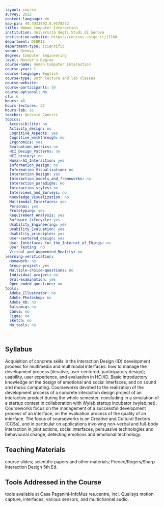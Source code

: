```yaml
---
layout: course
survey: 2022
content-language: en
map-pin: 44.4033892,8.9578272
title: Human Computer Interaction
institution: Università degli Studi di Genova
institution-website: https://courses.unige.it/11160 
department: DIBRIS
department-type: scientific
venue: Genova
degree: Computer Engineering
level: Master's Degree
course-name: Human Computer Interaction
course-year: 1
course-language: English
course-type: Both lecture and lab classes
course-website: 
course-participants: 50
course-optional: No
cfu: 6
hours: 48
hours-lectures: 32
hours-lab: 16
teacher: Antonio Camurri
topics: 
  Accessibility: no
  Activity_design: no
  Cognitive_Aspects: yes
  Cognitive_walkthrough: no
  Ergonomics: yes
  Evaluation_metrics: no
  HCI_Design_Patterns: no
  HCI_history: no
  Human-AI_Interaction: yes
  Information_Design: no
  Information_Visualization: no
  Interaction_Design: yes
  Interaction_models_and_frameworks: no
  Interaction_paradigms: no
  Interaction_styles: no
  Interviews_and_Surveys: no
  Knowledge_Visualization: no
  Multimodal_Interfaces: yes
  Personas: yes
  Prototyping: yes
  Requirement_Analysis: yes
  Software_lifecycle: yes
  Usability_Engineering: yes
  Usability_Evaluation: yes
  Usability_principles: yes
  User-centered_design: yes
  User_Interfaces_for_the_Internet_of_Things: no
  User_Testing: no
  Virtual_and_Augmented_Reality: no
learning-verification: 
  Homework: no 
  Group-project: yes 
  Multiple-choice-questions: no 
  Individual-project: no 
  Oral-examination: yes 
  Open-ended-questions: no 
tools: 
  Adobe_Illustrator: no 
  Adobe_Photoshop: no 
  Adobe_XD: no 
  Balsamiq: no 
  Canva: no 
  Figma: no 
  Sketch: no 
  No_tools: no 

---
```



## Syllabus 
Acquisition of concrete skills in the Interaction Design (ID) development process for multimedia and multimodal interfaces: how to manage the development process (iterative, user-centered, participatory design); usability, user experience, and evaluation in HCI/ID. Basic introductory knowledge on the design of emotional and social interfaces, and on sound and music computing. Courseworks devoted to the realization of the development process of a concrete interaction design project of an interactive product during the whole semester, concluding in a simulation of a startup contest in collaboration with Wylab startup incubator (wylab.net). Courseworks focus on the management of a successful development process of an interface, on the evaluation process of the quality of an interface. The focus of courseworks is on Creative and Cultural Sectors (CCSs), and in particular on applications involving non-verbal and full-body interaction in joint actions, social interfaces, persuasive technologies and behavioural change, detecting emotions and emotional technology. 

## Teaching Materials 
course slides; scientific papers and other materials; Preece/Rogers/Sharp Interaction Design 5th Ed.

## Tools Addressed in the Course 
tools available at Casa Paganini-InfoMus res.centre, incl. Qualisys motion capture, interfaces, various sensors, and multichannel audio.
